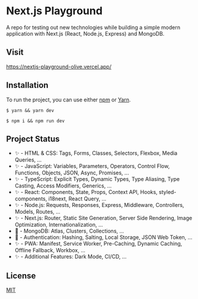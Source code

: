 # Next.js Playground
A repo for testing out new technologies while building a simple modern application with Next.js (React, Node.js, Express) and MongoDB.

## Visit
https://nextjs-playground-olive.vercel.app/

## Installation
To run the project, you can use either [npm](https://www.npmjs.com/) or [Yarn](https://yarnpkg.com/).

```
$ yarn && yarn dev
```
```
$ npm i && npm run dev
```

## Project Status
- ✨ - HTML & CSS: Tags, Forms, Classes, Selectors, Flexbox, Media Queries, ...
- ✨ - JavaScript: Variables, Parameters, Operators, Control Flow, Functions, Objects, JSON, Async, Promises, ...
- ✨ - TypeScript: Explicit Types, Dynamic Types, Type Aliasing, Type Casting, Access Modifiers, Generics, ...
- ✨ - React: Components, State, Props, Context API, Hooks, styled-components, i18next, React Query, ...
- ✨ - Node.js: Requests, Responses, Express, Middleware, Controllers, Models, Routes, ...
- ✨ - Next.js: Router, Static Site Generation, Server Side Rendering, Image Optimization, Internationalization, ...
- 🚧 - MongoDB: Atlas, Clusters, Collections, ...
- 🚧 - Authentication: Hashing, Salting, Local Storage, JSON Web Token, ...
- ✨ - PWA: Manifest, Service Worker, Pre-Caching, Dynamic Caching, Offline Fallback, Workbox, ...
- ✨ - Additional Features: Dark Mode, CI/CD, ...
## License
[MIT](https://choosealicense.com/licenses/mit/)
